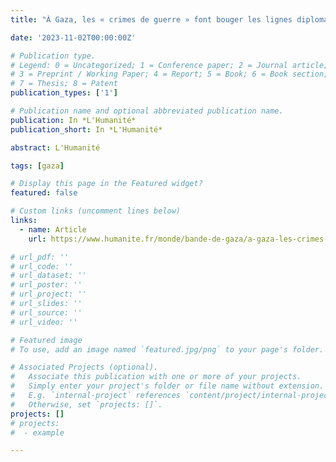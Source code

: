 ```yaml
---
title: "À Gaza, les « crimes de guerre » font bouger les lignes diplomatiques"

date: '2023-11-02T00:00:00Z'

# Publication type.
# Legend: 0 = Uncategorized; 1 = Conference paper; 2 = Journal article;
# 3 = Preprint / Working Paper; 4 = Report; 5 = Book; 6 = Book section;
# 7 = Thesis; 8 = Patent
publication_types: ['1']

# Publication name and optional abbreviated publication name.
publication: In *L'Humanité*
publication_short: In *L'Humanité*

abstract: L'Humanité

tags: [gaza]

# Display this page in the Featured widget?
featured: false

# Custom links (uncomment lines below)
links:
  - name: Article
    url: https://www.humanite.fr/monde/bande-de-gaza/a-gaza-les-crimes-de-guerre-font-bouger-les-lignes-diplomatiques

# url_pdf: ''
# url_code: ''
# url_dataset: ''
# url_poster: ''
# url_project: ''
# url_slides: ''
# url_source: ''
# url_video: ''

# Featured image
# To use, add an image named `featured.jpg/png` to your page's folder.

# Associated Projects (optional).
#   Associate this publication with one or more of your projects.
#   Simply enter your project's folder or file name without extension.
#   E.g. `internal-project` references `content/project/internal-project/index.md`.
#   Otherwise, set `projects: []`.
projects: []
# projects:
#  - example

---
```

